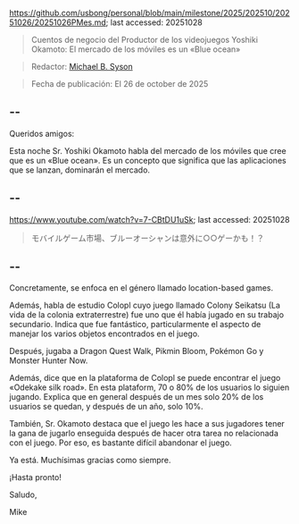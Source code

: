 https://github.com/usbong/personal/blob/main/milestone/2025/202510/20251026/20251026PMes.md; last accessed: 20251028

> Cuentos de negocio del Productor de los videojuegos Yoshiki Okamoto: El mercado de los móviles es un «Blue ocean»

> Redactor: [Michael B. Syson](https://www.linkedin.com/in/michaelsyson/)

> Fecha de publicación: El 26 de october de 2025

## --

Queridos amigos:

Esta noche Sr. Yoshiki Okamoto habla del mercado de los móviles que cree que es un «Blue ocean». Es un concepto que significa que las aplicaciones que se lanzan, dominarán el mercado.

## --

https://www.youtube.com/watch?v=7-CBtDU1uSk; last accessed: 20251028

> モバイルゲーム市場、ブルーオーシャンは意外に○○ゲーかも！？

## --

Concretamente, se enfoca en el género llamado location-based games.

Además, habla de estudio Colopl cuyo juego llamado Colony Seikatsu (La vida de la colonia extraterrestre) fue uno que él había jugado en su trabajo secundario. Indica que fue fantástico, particularmente el aspecto de manejar los varios objetos encontrados en el juego. 

Después, jugaba a Dragon Quest Walk, Pikmin Bloom, Pokémon Go y Monster Hunter Now.

Además, dice que en la plataforma de Colopl se puede encontrar el juego «Odekake silk road». En esta plataform, 70 o 80% de los usuarios lo siguien jugando. Explica que en general después de un mes solo 20% de los usuarios se quedan, y después de un año, solo 10%.

También, Sr. Okamoto destaca que el juego les hace a sus jugadores tener la gana de jugarlo enseguida después de hacer otra tarea no relacionada con el juego. Por eso, es bastante difícil abandonar el juego.

Ya está. Muchísimas gracias como siempre.

¡Hasta pronto!

Saludo,

Mike
